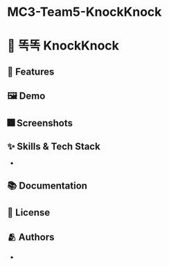 # MC3-Team5-KnockKnock


# :iphone: 똑똑 KnockKnock



## :pushpin: Features

## :framed_picture: Demo


## :fireworks: Screenshots


## :sparkles: Skills & Tech Stack
- 

## :books: Documentation



## :lock_with_ink_pen: License

## :people_hugging: Authors
- 
